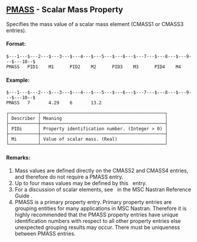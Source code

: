 ## [PMASS](https://nexus.hexagon.com/documentationcenter/bundle/MSC_Nastran_2022.4/page/Nastran_Combined_Book/qrg/bulkp/TOC.PMASS.xhtml) - Scalar Mass Property

Specifies the mass value of a scalar mass element (CMASS1 or CMASS3 entries).

#### Format:

```nastran
$---1---$---2---$---3---$---4---$---5---$---6---$---7---$---8---$---9---$---10--$
PMASS   PID1    M1      PID2    M2      PID3    M3      PID4    M4              
```

#### Example:

```nastran
$---1---$---2---$---3---$---4---$---5---$---6---$---7---$---8---$---9---$---10--$
PMASS   7       4.29    6       13.2                                            
```

```text
┌───────────┬───────────────────────────────────────────────┐
│ Describer │ Meaning                                       │
├───────────┼───────────────────────────────────────────────┤
│ PIDi      │ Property identification number. (Integer > 0) │
├───────────┼───────────────────────────────────────────────┤
│ Mi        │ Value of scalar mass. (Real)                  │
└───────────┴───────────────────────────────────────────────┘
```

#### Remarks:

1. Mass values are defined directly on the CMASS2 and CMASS4 entries, and therefore do not require a PMASS entry.
2. Up to four mass values may be defined by this   entry.
3. For a discussion of scalar elements, see    in the  MSC Nastran Reference Guide .
4. PMASS is a primary property entry. Primary property entries are grouping entities for many applications in MSC Nastran. Therefore it is highly recommended that the PMASS property entries have unique identification numbers with respect to all other property entries else unexpected grouping results may occur. There must be uniqueness between PMASS entries.
